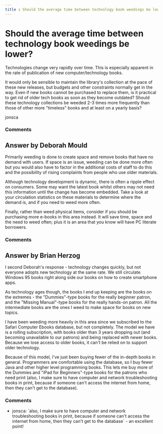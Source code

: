 ```yaml
---
title : Should the average time between technology book weedings be lower?
---
```

Should the average time between technology book weedings be lower?
=====================
Technologies change very rapidly over time. This is especially apparent
in the rate of publication of new computer/technology books.

It would only be sensible to maintain the library's collection at the
pace of these new releases, but budgets and other constraints normally
get in the way. Even if new books cannot be purchased to replace them,
is it practical to get rid of older tech books as soon as they become
outdated? Should these technology collections be weeded 2-3 times more
frequently than those of other more "timeless" books and at least on a
yearly basis?

jonsca

### Comments ###


Answer by Deborah Mould
----------------
Primarily weeding is done to create space and remove books that have no
demand with users. If space is an issue, weeding can be done more often
but you would also have to factor in the additional costs of staff to do
this and the possibility of rising complaints from people who use older
materials.

Although technology development is dynamic, there is often a ripple
effect on consumers. Some may want the latest book whilst others may not
need this information until the change has become embedded. Take a look
at your circulation statistics on these materials to determine where the
demand is, and if you need to weed more often.

Finally, rather than weed physical items, consider if you should be
purchasing more e-books in this area instead. It will save time, space
and the need to weed often; plus it is an area that you know will have
PC literate borrowers.

### Comments ###

Answer by Brian Herzog
----------------
I second Deborah's response - technology changes quickly, but not
everyone adopts new technology at the same rate. We still circulate
Windows 95 books right along side our books on how to create smartphone
apps.

As technology ages though, the books I end up keeping are the books on
the extremes - the "Dummies"-type books for the really beginner patron,
and the "Missing Manual"-type books for the really hands-on patron. All
the intermediate books are the ones I weed to make space for books on
new topics.

I have been weeding more heavily in this area since we subscribed to the
Safari Computer Ebooks database, but not completely. The model we have
is a rolling subscription, with books older than 3 years dropping out
(and becoming unavailable to our patrons) and being replaced with newer
books. Because we lose access to older books, it can't be relied on to
support older technology.

Because of this model, I've just been buying fewer of the in-depth books
in general. Programmers are comfortable using the database, so I buy
fewer Java and other higher level programming books. This lets me buy
more of the Dummies and "iPad for Beginners"-type books for the patrons
who need print (also, I make sure to have computer and network
troubleshooting books in print, because if someone can't access the
internet from home, then they can't get to the database).

### Comments ###
* jonsca: \`also, I make sure to have computer and network troubleshooting books
in print, because if someone can't access the internet from home, then
they can't get to the database\` - an excellent point!

